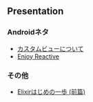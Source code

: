 ## Presentation

### Androidネタ

- [カスタムビューについて](http://chooblarin.github.io/slides/?customview.md)
- [Enjoy Reactive](http://chooblarin.github.io/slides/?enjoy_reactive.md)

### その他

- [Elixirはじめの一歩 (前篇)](http://chooblarin.github.io/slides/?elixir_intro_01.md)
